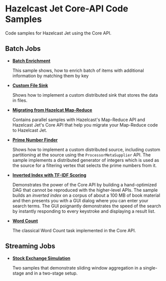 # Hazelcast Jet Core-API Code Samples

Code samples for Hazelcast Jet using the Core API.


## Batch Jobs

- **[Batch Enrichment](batch/enrichment-core-api/src/main/java/)**

    This sample shows, how to enrich batch of items with additional
    information by matching them by key

- **[Custom File Sink](batch/map-dump/src/main/java/MapDump.java)**   

    Shows how to implement a custom distributed sink that stores the
    data in files.
	
- **[Migrating from Hazelcat Map-Reduce](batch/mapreduce-migration/src/main/java)**  

    Contains parallel samples with Hazelcast's Map-Reduce API and
    Hazelcast Jet's Core API that help you migrate your Map-Reduce code
    to Hazelcast Jet.
	
- **[Prime Number Finder](batch/prime-finder/src/main/java/PrimeFinder.java)** 

	Shows how to implement a custom distributed source, including custom
	partitioning at the source using the `ProcessorMetaSupplier` API.
	The sample implements a distributed generator of integers which is 
	used as the source for a filtering vertex that selects the prime
	numbers from it.
	
- **[Inverted Index with TF-IDF Scoring](batch/tf-idf/src/main/java/TfIdf.java)** 

    Demonstrates the power of the Core API by building a hand-optimized
    DAG that cannot be reproduced with the higher-level APIs. The sample
    builds an _inverted index_ on a corpus of about a 100 MB of book
    material and then presents you with a GUI dialog where you can enter 
    your search terms. The GUI poignantly demonstrates the speed of the
    search by instantly responding to every keystroke and displaying a
    result list.
	
- **[Word Count](batch/wordcount-core-api/src/main/java/WordCountCoreApi.java)**

    The classical Word Count task implemented in the Core API.


## Streaming Jobs

- **[Stock Exchange Simulation](streaming/stock-exchange/src/main/java)**

    Two samples that demonstrate sliding window aggregation in a
    single-stage and in a two-stage setup.

